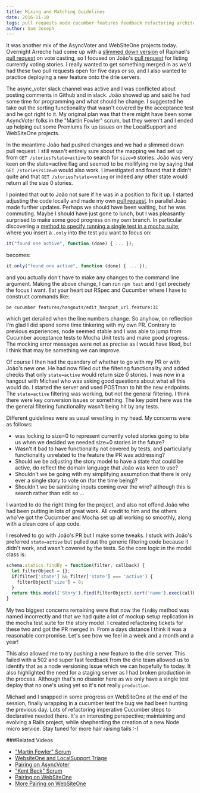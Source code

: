 ```yaml
---
title: Mixing and Matching Guidelines
date: 2016-11-10
tags: pull requests node cucumber features feedback refactoring architecture rearchitecting domain driven design DDD rails mocha
author: Sam Joseph
---
```


It was another mix of the AsyncVoter and WebSiteOne projects today.  Overnight Arreche had come up with a [slimmed down version](https://github.com/AgileVentures/AsyncVoter/compare/master...arreche:7_cast_vote_feature_mvp) of Raphael's [pull request](https://github.com/AgileVentures/AsyncVoter/pull/50) on vote casting, so I focused on João's [pull request](https://github.com/AgileVentures/AsyncVoter/pull/45) for listing currently voting stories.   I really wanted to get something merged in as we'd had these two pull requests open for five days or so, and I also wanted to practice deploying a new feature onto the drie servers.

The async_voter slack channel was active and I was conflicted about posting comments in Github and in slack.  João showed up and said he had some time for programming and what should he change.  I suggested he take out the sorting functionality that wasn't covered by the acceptance test and he got right to it.  My original plan was that there might have been some AsyncVoter folks in the "Martin Fowler" scrum, but they weren't and I ended up helping out some Premiums fix up issues on the LocalSupport and WebSiteOne projects.

In the meantime João had pushed changes and we had a slimmed down pull request.  I still wasn't entirely sure about the mapping we had set up from `GET /stories?state=active` to search for `size=0` stories.  João was very keen on the state=active flag and seemed to be mollifying me by saying that `GET /stories?size=0` would also work.  I investigated and found that it didn't quite and that `GET /stories?state=voting` or indeed any other state would return all the size 0 stories.

I pointed that out to João not sure if he was in a position to fix it up.  I started adjusting the code locally and made my own [pull request](https://github.com/AgileVentures/AsyncVoter/pull/57).  In parallel João made further updates.  Perhaps we should have been waiting, but he was commuting.  Maybe I should have just gone to lunch, but I was pleasantly surprised to make some good progress on my own branch.  In particular discovering a [method to specify running a single test in a mocha suite](http://jaketrent.com/post/run-single-mocha-test/), where you insert a `.only` into the test you want to focus on:

```js
it("found one active", function (done) { ... });
```

becomes:

```js
it.only("found one active", function (done) { ... });
```

and you actually don't have to make any changes to the command line argument.  Making the above change, I can run `npm test` and I get precisely the focus I want.  Eat your heart out RSpec and Cucumber where I have to construct commands like:

```
be cucumber features/hangouts/edit_hangout_url.feature:31
```

which get derailed when the line numbers change.  So anyhow, on reflection I'm glad I did spend some time tinkering with my own PR.  Contrary to previous experiences, node seemed stable and I was able to jump from Cucumber acceptance tests to Mocha Unit tests and make good progress.  The mocking error messages were not as precise as I would have liked, but I think that may be something we can improve.

Of course I then had the quandary of whether to go with my PR or with João's new one.  He had now filled out the filtering functionality and added checks that only `state=active` would return size 0 stories.  I was now in a hangout with Michael who was asking good questions about what all this would do.  I started the server and used POSTman to hit the new endpoints.  The `state=active` filtering was working, but not the general filtering.  I think there were key conversion issues or something.  The key point here was the the general filtering functionality wasn't being hit by any tests.

Different guidelines were as usual wrestling in my head.  My concerns were as follows:

* was locking to size=0 to represent currently voted stories going to bite us when we decided we needed size=0 stories in the future?
* Wasn't it bad to have functionality not covered by tests, and particularly functionality unrelated to the feature the PR was addressing?
* Should we be adjusting the story model to have a state that could be active, do reflect the domain language that João was keen to use?
* Shouldn't we be going with my simplifying assumption that there is only ever a single story to vote on (for the time being)?
* Shouldn't we be sanitising inputs coming over the wire? although this is search rather than edit so ...

I wanted to do the right thing for the project, and also not offend João who had been putting in lots of great work.  All credit to him and the others who've got the Cucumber and Mocha set up all working so smoothly, along with a clean core of app code.  

I resolved to go with João's PR but I make some tweaks.  I stuck with João's preferred `state=active` but pulled out the generic filtering code because it didn't work, and wasn't covered by the tests.  So the core logic in the model class is:

```js
schema.statics.findBy = function(filter, callback) {
  let filterObject = {};
  if(filter['state'] && filter['state'] === 'active') {
    filterObject['size'] = 0;
  } 
  return this.model('Story').find(filterObject).sort('name').exec(callback);
}
```

My two biggest concerns remaining were that now the `findBy` method was named incorrectly and that we had quite a lot of mockup setup replication in the mocha test suite for the story model.  I created refactoring tickets for these two and got the PR merged in.  From a days distance I think it was a reasonable compromise.  Let's see how we feel in a week and a month and a year!

This also allowed me to try pushing a new feature to the drie server.  This failed with a 502 and super fast feedback from the drie team allowed us to identify that as a node versioning issue which we can hopefully fix today.  It also highlighted the need for a staging server as I had broken production in the process.  Although that's no disaster here as we only have a single test deploy that no one's using yet so it's not really `production`.

Michael and I snapped in some progress on WebSiteOne at the end of the session, finally wrapping in a cucumber test the bug we had been hunting the previous day.  Lots of refactoring imperative Cucumber steps to declarative needed there.  It's an interesting perspective; maintaining and evolving a Rails project, while shepherding the creation of a new Node micro service.  Stay tuned for more hair raising tails :-)

###Related Videos

* ["Martin Fowler" Scrum](https://www.youtube.com/watch?v=rVfDq6YB9D4)
* [WebsiteOne and LocalSupport Triage](https://www.youtube.com/watch?v=dfmTQuYbwVU)
* [Pairing on AsyncVoter](https://www.youtube.com/watch?v=W1GPjCwBzNc)
* ["Kent Beck" Scrum](https://www.youtube.com/watch?v=DlS0zvtKqhU)
* [Pairing on WebSiteOne](https://www.youtube.com/watch?v=My04-8l_INc)
* [More Pairing on WebSiteOne ](https://www.youtube.com/watch?v=Zb29w0BwtEw)


